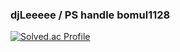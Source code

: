### djLeeeee / PS handle bomul1128

[![Solved.ac Profile](https://mazassumnida.wtf/api/v2/generate_badge?boj=bomul1128)](https://solved.ac/bomul1128)
